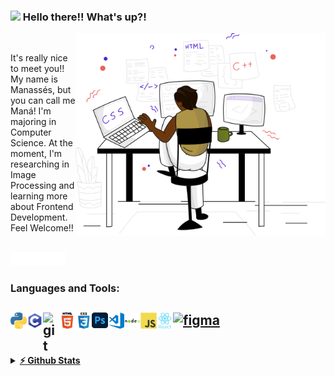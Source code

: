 
### <img src="https://media.giphy.com/media/hvRJCLFzcasrR4ia7z/giphy.gif" width="25px"> Hello there!! What's up?!

<img align="right" src="https://github.com/manassesss/try-repo/blob/main/changed.svg" width="400">
<br/>

It's really nice to meet you!! My name is Manassés, but you can call me Maná! I'm majoring in Computer Science. At the moment, I'm researching in Image Processing and learning more about Frontend Development. Feel Welcome!! 


<a href="https://www.linkedin.com/in/manasses-silva/" target="_blank"><img align="left" alt="mana eu" width="22px" src="https://github.com/Aakarsh-B/trying-repos/blob/master/linkedin.svg" /></a>
<a href="https://www.instagram.com/manassess_san/" target="_blank"><img align="left" alt="mana eu" width="22px" src="https://github.com/Aakarsh-B/trying-repos/blob/master/insta.svg" /></a>
<a href="https://www.twitter.com/manassess_san/" target="_blank"><img align="left" alt="mana eu" width="22px" src="https://github.com/Aakarsh-B/trying-repos/blob/master/twitter.svg" /></a>
<a href="mailto:manasses3mm@gmail.com" target="_blank"><img align="left" alt="mana eu" width="22px" src="https://github.com/manassesss/try-repo/blob/main/mail%20(1).svg" /></a>
<br/>
---
### Languages and Tools:
<a href="https://www.python.org" target="_blank"> <img align="left" alt="Python" width="26px" src="https://github.com/Aakarsh-B/trying-repos/blob/master/python-5.svg?raw=true"/> </a>
<a href="https://www.cprogramming.com/" target="_blank"> <img align="left" alt="C" width="26px" src="https://github.com/Aakarsh-B/trying-repos/blob/master/c-programming.png"/> </a>
<a href="https://git-scm.com/" target="_blank"> <img align="left" alt="git" width="26px" src="https://www.vectorlogo.zone/logos/git-scm/git-scm-icon.svg"/> </a>
<a href="https://www.w3.org/html/" target="_blank"><img align="left" alt="HTML5" width="26px" src="https://raw.githubusercontent.com/github/explore/80688e429a7d4ef2fca1e82350fe8e3517d3494d/topics/html/html.png" /></a>
<a href="https://www.w3schools.com/css/" target="_blank"><img align="left" alt="CSS3" width="26px" src="https://raw.githubusercontent.com/github/explore/80688e429a7d4ef2fca1e82350fe8e3517d3494d/topics/css/css.png" /></a>
<a href="https://www.photoshop.com/en" target="_blank"> <img align="left" alt="Photoshop" width="26px" src="https://github.com/Aakarsh-B/trying-repos/blob/master/photoshop.png?raw=true"/> </a>
<img align="left" alt="Visual Studio Code" width="26px" src="https://raw.githubusercontent.com/github/explore/80688e429a7d4ef2fca1e82350fe8e3517d3494d/topics/visual-studio-code/visual-studio-code.png" />
<a href="https://nodejs.org" target="_blank"> <img align="left" src="https://raw.githubusercontent.com/devicons/devicon/master/icons/nodejs/nodejs-original-wordmark.svg" alt="nodejs" width="26"/> </a> 
<a href="https://developer.mozilla.org/en-US/docs/Web/JavaScript" target="_blank"> <img align="left" src="https://raw.githubusercontent.com/devicons/devicon/master/icons/javascript/javascript-original.svg" alt="javascript" width="26"/> </a>
<a href="https://reactjs.org/" target="_blank"> <img align="left" src="https://raw.githubusercontent.com/devicons/devicon/master/icons/react/react-original-wordmark.svg" alt="react" width="26"/> </a> </p>
<a href="https://www.figma.com/" target="_blank"> <img src="https://www.vectorlogo.zone/logos/figma/figma-icon.svg" alt="figma" width="26"/>
<br />
<br />
---
<details>	
  <summary><b>⚡ Github Stats</b></summary>
  <br />
  <img height="180em" src="https://github-readme-stats.vercel.app/api?username=manassesss&theme=dark&show_icons=true" />
</details>

<!--

**manassesss/manassesss** is a ✨ _special_ ✨ repository because its `README.md` (this file) appears on your GitHub profile.

Here are some ideas to get you started:
<img align="right" src="https://github.com/manassesss/try-repo/blob/main/changed.svg" width="400">
- 🔭 I’m currently working on ...
- 🌱 I’m currently learning ...
- 👯 I’m looking to collaborate on ...
- 🤔 I’m looking for help with ...
- 💬 Ask me about ...
- 📫 How to reach me: ...
- 😄 Pronouns: ...
- ⚡ Fun fact: ...
-->
